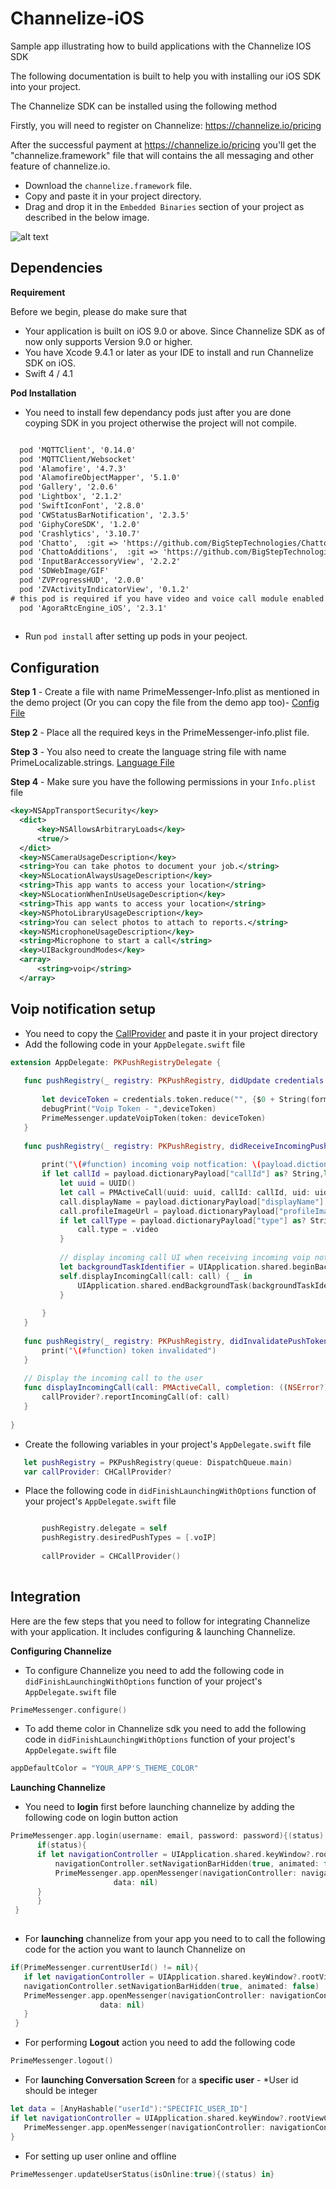 # Channelize-iOS
 Sample app illustrating how to build applications with the Channelize IOS SDK

The following documentation is built to help you with installing our iOS SDK into your project.



The Channelize SDK can be installed using the following method

Firstly, you will need to register on Channelize: https://channelize.io/pricing

After the successful payment at https://channelize.io/pricing you'll get the "channelize.framework" file that will contains the all messaging and other feature of channelize.io.

 - Download the `channelize.framework` file.
 - Copy and paste it in your project directory.
 - Drag and drop it in the `Embedded Binaries` section of your project as described in the below image. 
 
 ![alt text](https://github.com/ChannelizeIO/Channelize-iOS/blob/master/demo/Assests/framwork_placement.png)
 

## Dependencies
**Requirement**

Before we begin, please do make sure that

 - Your application is built on iOS 9.0 or above. Since Channelize SDK as of now only supports Version 9.0 or higher.
 - You have Xcode 9.4.1 or later as your IDE to install and run Channelize SDK on iOS.
 - Swift 4 / 4.1
 
**Pod Installation**

 - You need to install few dependancy pods just after you are done coyping SDK in you project otherwise the project will not compile.

```xml

  pod 'MQTTClient', '0.14.0'
  pod 'MQTTClient/Websocket'
  pod 'Alamofire', '4.7.3'
  pod 'AlamofireObjectMapper', '5.1.0'
  pod 'Gallery', '2.0.6'
  pod 'Lightbox', '2.1.2'
  pod 'SwiftIconFont', '2.8.0'
  pod 'CWStatusBarNotification', '2.3.5'
  pod 'GiphyCoreSDK', '1.2.0'
  pod 'Crashlytics', '3.10.7'
  pod 'Chatto',  :git => 'https://github.com/BigStepTechnologies/Chatto', :branch => 'bigstep/v1.0'
  pod 'ChattoAdditions',  :git => 'https://github.com/BigStepTechnologies/Chatto', :branch => 'bigstep/v1.0'
  pod 'InputBarAccessoryView', '2.2.2'
  pod 'SDWebImage/GIF'
  pod 'ZVProgressHUD', '2.0.0'
  pod 'ZVActivityIndicatorView', '0.1.2'
# this pod is required if you have video and voice call module enabled 
  pod 'AgoraRtcEngine_iOS', '2.3.1' 
  
```
 - Run `pod install` after setting up pods in your peoject.
 
 
 ## Configuration
 
  **Step 1** - Create a file with name PrimeMessenger-Info.plist as mentioned in the demo project (Or you can copy the file from the demo app too)-  [Config File](https://github.com/ChannelizeIO/Channelize-iOS/blob/master/demo/demo/PrimeMessenger-Info.plist)

  **Step 2** - Place all the required keys in the PrimeMessenger-info.plist file.
  
  **Step 3** - You also need to create the language string file with name PrimeLocalizable.strings. [Language File](https://github.com/ChannelizeIO/Channelize-iOS/blob/master/demo/demo/PrimeLocalizable.strings)
  
  **Step 4** - Make sure you have the following permissions in your `Info.plist` file
  
  ```xml
<key>NSAppTransportSecurity</key>
	<dict>
		<key>NSAllowsArbitraryLoads</key>
		<true/>
	</dict>
	<key>NSCameraUsageDescription</key>
	<string>You can take photos to document your job.</string>
	<key>NSLocationAlwaysUsageDescription</key>
	<string>This app wants to access your location</string>
	<key>NSLocationWhenInUseUsageDescription</key>
	<string>This app wants to access your location</string>
	<key>NSPhotoLibraryUsageDescription</key>
	<string>You can select photos to attach to reports.</string>
	<key>NSMicrophoneUsageDescription</key>
	<string>Microphone to start a call</string>
	<key>UIBackgroundModes</key>
	<array>
		<string>voip</string>
	</array>
```
 
 ## Voip notification setup
 
 - You need to copy the [CallProvider](https://github.com/ChannelizeIO/Channelize-iOS/blob/master/demo/demo/CHCallProvider.swift) and paste it in your project directory 
 - Add the following code in your ` AppDelegate.swift ` file
 
 ```swift
 extension AppDelegate: PKPushRegistryDelegate {
    
    func pushRegistry(_ registry: PKPushRegistry, didUpdate credentials: PKPushCredentials, for type: PKPushType) {
        
        let deviceToken = credentials.token.reduce("", {$0 + String(format: "%02X", $1) })
        debugPrint("Voip Token - ",deviceToken)
        PrimeMessenger.updateVoipToken(token: deviceToken)
    }
    
    func pushRegistry(_ registry: PKPushRegistry, didReceiveIncomingPushWith payload: PKPushPayload, for type: PKPushType) {
        
        print("\(#function) incoming voip notfication: \(payload.dictionaryPayload)")
        if let callId = payload.dictionaryPayload["callId"] as? String,let uid = payload.dictionaryPayload["userId"] as? String {
            let uuid = UUID()
            let call = PMActiveCall(uuid: uuid, callId: callId, uid: uid)
            call.displayName = payload.dictionaryPayload["displayName"] as? String
            call.profileImageUrl = payload.dictionaryPayload["profileImageUrl"] as? String
            if let callType = payload.dictionaryPayload["type"] as? String,callType == "video" {
                call.type = .video
            }
            
            // display incoming call UI when receiving incoming voip notification
            let backgroundTaskIdentifier = UIApplication.shared.beginBackgroundTask(expirationHandler: nil)
            self.displayIncomingCall(call: call) { _ in
                UIApplication.shared.endBackgroundTask(backgroundTaskIdentifier)
            }
            
        }
    }
    
    func pushRegistry(_ registry: PKPushRegistry, didInvalidatePushTokenFor type: PKPushType) {
        print("\(#function) token invalidated")
    }
    
    // Display the incoming call to the user
    func displayIncomingCall(call: PMActiveCall, completion: ((NSError?) -> Void)? = nil) {
        callProvider?.reportIncomingCall(of: call)
    }
    
}
 ```
 - Create the following variables in your project's `AppDelegate.swift` file
 ```swift
    let pushRegistry = PKPushRegistry(queue: DispatchQueue.main)
    var callProvider: CHCallProvider?
 ```
 - Place the following code in ` didFinishLaunchingWithOptions ` function of your project's `AppDelegate.swift` file 
 ```swift
 
        pushRegistry.delegate = self
        pushRegistry.desiredPushTypes = [.voIP]
    
        callProvider = CHCallProvider()
        
 ```

## Integration 

Here are the few steps that you need to follow for integrating Channelize with your application. It includes configuring & launching Channelize. 

**Configuring Channelize**

 - To configure Channelize you need to add the following code in `didFinishLaunchingWithOptions` function of your project's `AppDelegate.swift` file 
 
 ```swift
 PrimeMessenger.configure()
 ```
 - To add theme color in Channelize sdk you need to add the following code in `didFinishLaunchingWithOptions` function of your project's `AppDelegate.swift` file 
 
 ```swift
 appDefaultColor = "YOUR_APP'S_THEME_COLOR"
 ```
 
 **Launching Channelize**
  - You need to **login** first before launching channelize by adding the following code on login button action
  ```swift
  PrimeMessenger.app.login(username: email, password: password){(status) in
    	if(status){
		if let navigationController = UIApplication.shared.keyWindow?.rootViewController as? UINavigationController{
	    	navigationController.setNavigationBarHidden(true, animated: false)
	    	PrimeMessenger.app.openMessenger(navigationController: navigationController,
					     data: nil)
		}
    	}
   }
		
  ```
 - For **launching** channelize from your app you need to to call the following code for the action you want to launch Channelize on
 
 ```swift
 if(PrimeMessenger.currentUserId() != nil){
    if let navigationController = UIApplication.shared.keyWindow?.rootViewController as? UINavigationController{
	navigationController.setNavigationBarHidden(true, animated: false)
	PrimeMessenger.app.openMessenger(navigationController: navigationController,
					 data: nil)
    }        
  }
 ```
 
  - For performing **Logout** action you need to add the following code
  ```swift
  PrimeMessenger.logout()
  ```
 - For **launching Conversation Screen** for a **specific user** -
  *User id should be integer
 ```swift
let data = [AnyHashable("userId"):"SPECIFIC_USER_ID"]
if let navigationController = UIApplication.shared.keyWindow?.rootViewController as? UINavigationController{
    PrimeMessenger.app.openMessenger(navigationController: navigationController, data:data)
}
 ```

 - For setting up user online and offline 
 ```swift
 PrimeMessenger.updateUserStatus(isOnline:true){(status) in}
 ```
